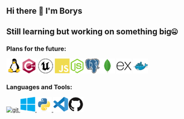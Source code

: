## Hi there 👋 I'm Borys
## <p align="left"> Still learning but working on something big🤐</p>

<h3 align="left">Plans for the future:</h3>
<p align="left"> <img src="https://github.com/devicons/devicon/blob/master/icons/linux/linux-original.svg" alt="Linux" width="40" heigth="40"/><img src="https://github.com/devicons/devicon/blob/master/icons/cplusplus/cplusplus-original.svg" alt="C++" width="40" height="40"/> <img src="https://github.com/devicons/devicon/blob/master/icons/unrealengine/unrealengine-original.svg" alt="Unreal Engine" width="40" heigth="40"/>
<img src="https://github.com/devicons/devicon/blob/master/icons/javascript/javascript-plain.svg" alt="JS" width="40" heigth="40"/><img src="https://github.com/devicons/devicon/blob/master/icons/nodejs/nodejs-plain.svg" alt="NodeJS"
width="40" heigth="40"/><img src="https://github.com/devicons/devicon/blob/master/icons/postgresql/postgresql-original.svg" alt="PostgreSQL" width="40" heigth="40"/><img src="https://github.com/devicons/devicon/blob/master/icons/mongodb/mongodb-original.svg" alt="MongoDB" width="40" heigth="40"/> 
<img src="https://github.com/devicons/devicon/blob/master/icons/express/express-original.svg" alt="ExpressJS" width="40" heigth="40"/>
<img src="https://github.com/devicons/devicon/blob/master/icons/docker/docker-original.svg" alt="Docker" width="40" heigth="40"/></p>
  

<h3 align="left">Languages and Tools:</h3>
<p align="left"> <a href="https://git-scm.com/" target="_blank"> <img src="https://www.vectorlogo.zone/logos/git-scm/git-scm-icon.svg" alt="git" width="40" height="40"/> </a> <a href="https://www.microsoft.com/en-us/windows" target="_blank"> <img src="https://github.com/devicons/devicon/blob/master/icons/windows8/windows8-original.svg" alt="windows" width="40" height="40"/> </a>  <a href="https://www.python.org" target="_blank"> <img src="https://raw.githubusercontent.com/devicons/devicon/master/icons/python/python-original.svg" alt="python" width="40" height="40"/> </a> <a href="https://code.visualstudio.com/"> <img src="https://github.com/devicons/devicon/blob/master/icons/vscode/vscode-original.svg" alt="VScode" width="40" height="40"/><img src="https://github.com/devicons/devicon/blob/master/icons/github/github-original.svg" alt="GitHub" width="40" heigth="40"/></p>

